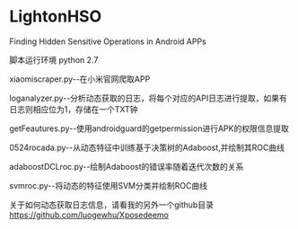 # LightonHSO
Finding Hidden Sensitive Operations in Android APPs 

脚本运行环境 python 2.7 

xiaomiscraper.py--在小米官网爬取APP

loganalyzer.py--分析动态获取的日志，将每个对应的API日志进行提取，如果有日志则相应位为1，存储在一个TXT钟

getFeautures.py--使用androidguard的getpermission进行APK的权限信息提取

0524rocada.py--从动态特征中训练基于决策树的Adaboost,并绘制其ROC曲线

adaboostDCLroc.py--绘制Adaboost的错误率随着迭代次数的关系

svmroc.py--将动态的特征使用SVM分类并绘制ROC曲线

关于如何动态获取日志信息，请看我的另外一个github目录
https://github.com/luogewhu/Xposedeemo
